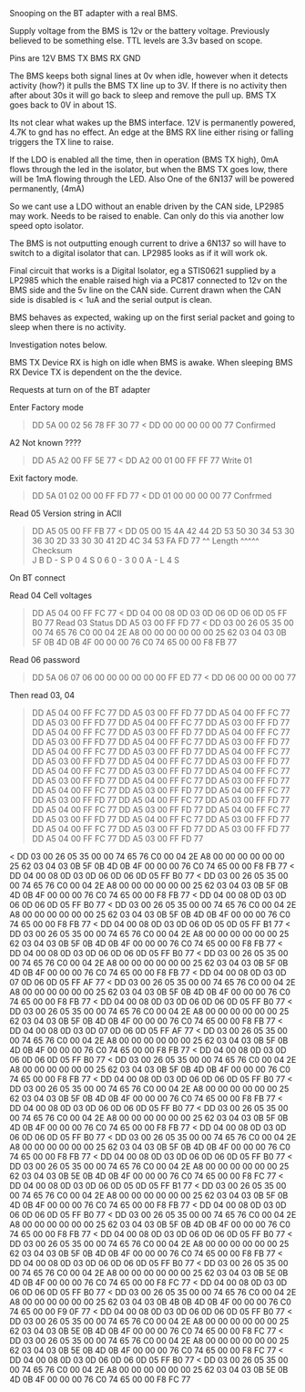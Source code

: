 Snooping on the BT adapter with a real BMS.

Supply voltage from the BMS is 12v or the battery voltage. Previously believed to be something else.
TTL levels are 3.3v based on scope.

Pins are 
12V BMS TX  BMS RX GND


The BMS keeps both signal lines at 0v when idle, however when it detects activity (how?) it pulls the BMS TX line up to 3V. If there is no activity then after about 30s it will go back to sleep and remove the pull up. BMS TX goes back to 0V in about 1S.

Its not clear what wakes up the BMS interface.
12V is permanently powered, 4.7K to gnd has no effect.
An edge at the BMS RX line either rising or falling triggers the TX line to raise.

If the LDO is enabled all the time, then in operation (BMS TX high), 0mA flows through the led in the isolator, but when the BMS TX goes low, there will be 1mA flowing through the LED.
Also One of the 6N137 will be powered permanently, (4mA)

So we cant use a LDO without an enable driven by the CAN side, LP2985 may work. Needs to be raised to enable.
Can only do this via another low speed opto isolator.

The BMS is not outputting enough current to drive a 6N137 so will have to switch to a digital isolator that can. LP2985 looks as if it will work ok.

Final circuit that works is a Digital Isolator, eg a STIS0621 supplied by a LP2985 which the enable 
raised high via a PC817 connected to 12v on the BMS side and the 5v line on the CAN side. Current 
drawn when the CAN side is disabled is < 1uA and the serial output is clean.

BMS behaves as expected, waking up on the first serial packet and going to sleep when there is no activity.

Investigation notes below.



BMS TX Device RX is high on idle when BMS is awake. When sleeping
BMS RX Device TX is dependent on the the device.

Requests at turn on of the BT adapter

Enter Factory mode
> DD 5A 00 02 56 78 FF 30 77 
< DD 00 00 00 00 00 77 
Confirmed

 A2  Not known ????
> DD A5 A2 00 FF 5E 77 
< DD A2 00 01 00 FF FF 77 
Write 01  

Exit factory mode. 
> DD 5A 01 02 00 00 FF FD 77 
< DD 01 00 00 00 00 77 
Confrmed

Read 05 Version string in ACII
> DD A5 05 00 FF FB 77 
< DD 05 00 15 4A 42 44 2D 53 50 30 34 53 30 36 30 2D 33 30 30 41 2D 4C 34 53 FA FD 77 
           ^^ Length                                                         ^^^^^ Checksum   
              J  B  D  -  S  P  0  4  S  0  6  0  -  3  0   0  A  - L  4  S    



On BT connect

Read 04 Cell voltages
> DD A5 04 00 FF FC 77 
 < DD 04 00 08 0D 03 0D 06 0D 06 0D 05 FF B0 77 
Read 03 Status
> DD A5 03 00 FF FD 77 
< DD 03 00 26 05 35 00 00 74 65 76 C0 00 04 2E A8 00 00 00 00 00 00 25 62 03 04 03 0B 5F 0B 4D 0B 4F 00 00 00 76 C0 74 65 00 00 F8 FB 77 

Read 06 password
> DD 5A 06 07 06 00 00 00 00 00 00 FF ED 77 
< DD 06 00 00 00 00 77 


Then read 03, 04
 > DD A5 04 00 FF FC 77 
 > DD A5 03 00 FF FD 77 
 > DD A5 04 00 FF FC 77 
 > DD A5 03 00 FF FD 77 
 > DD A5 04 00 FF FC 77 
 > DD A5 03 00 FF FD 77 
 > DD A5 04 00 FF FC 77 
 > DD A5 03 00 FF FD 77 
 > DD A5 04 00 FF FC 77 
 > DD A5 03 00 FF FD 77 
 > DD A5 04 00 FF FC 77 
 > DD A5 03 00 FF FD 77 
 > DD A5 04 00 FF FC 77 
 > DD A5 03 00 FF FD 77 
 > DD A5 04 00 FF FC 77 
 > DD A5 03 00 FF FD 77 
 > DD A5 04 00 FF FC 77 
 > DD A5 03 00 FF FD 77 
 > DD A5 04 00 FF FC 77 
 > DD A5 03 00 FF FD 77 
 > DD A5 04 00 FF FC 77 
 > DD A5 03 00 FF FD 77 
 > DD A5 04 00 FF FC 77 
 > DD A5 03 00 FF FD 77 
 > DD A5 04 00 FF FC 77 
 > DD A5 03 00 FF FD 77 
 > DD A5 04 00 FF FC 77 
 > DD A5 03 00 FF FD 77 
 > DD A5 04 00 FF FC 77 
 > DD A5 03 00 FF FD 77 
 > DD A5 04 00 FF FC 77 
 > DD A5 03 00 FF FD 77 
 > DD A5 04 00 FF FC 77 
 > DD A5 03 00 FF FD 77 
 > DD A5 04 00 FF FC 77 
 > DD A5 03 00 FF FD 77 
 > DD A5 04 00 FF FC 77 
 > DD A5 03 00 FF FD 77 
 > DD A5 03 00 FF FD 77 
 > DD A5 04 00 FF FC 77 
 > DD A5 03 00 FF FD 77



 < DD 03 00 26 05 35 00 00 74 65 76 C0 00 04 2E A8 00 00 00 00 00 00 25 62 03 04 03 0B 5F 0B 4D 0B 4F 00 00 00 76 C0 74 65 00 00 F8 FB 77 
 < DD 04 00 08 0D 03 0D 06 0D 06 0D 05 FF B0 77 
 < DD 03 00 26 05 35 00 00 74 65 76 C0 00 04 2E A8 00 00 00 00 00 00 25 62 03 04 03 0B 5F 0B 4D 0B 4F 00 00 00 76 C0 74 65 00 00 F8 FB 77 
 < DD 04 00 08 0D 03 0D 06 0D 06 0D 05 FF B0 77 
 < DD 03 00 26 05 35 00 00 74 65 76 C0 00 04 2E A8 00 00 00 00 00 00 25 62 03 04 03 0B 5F 0B 4D 0B 4F 00 00 00 76 C0 74 65 00 00 F8 FB 77 
 < DD 04 00 08 0D 03 0D 06 0D 05 0D 05 FF B1 77 
 < DD 03 00 26 05 35 00 00 74 65 76 C0 00 04 2E A8 00 00 00 00 00 00 25 62 03 04 03 0B 5F 0B 4D 0B 4F 00 00 00 76 C0 74 65 00 00 F8 FB 77 
 < DD 04 00 08 0D 03 0D 06 0D 06 0D 05 FF B0 77 
 < DD 03 00 26 05 35 00 00 74 65 76 C0 00 04 2E A8 00 00 00 00 00 00 25 62 03 04 03 0B 5F 0B 4D 0B 4F 00 00 00 76 C0 74 65 00 00 F8 FB 77 
 < DD 04 00 08 0D 03 0D 07 0D 06 0D 05 FF AF 77 
 < DD 03 00 26 05 35 00 00 74 65 76 C0 00 04 2E A8 00 00 00 00 00 00 25 62 03 04 03 0B 5F 0B 4D 0B 4F 00 00 00 76 C0 74 65 00 00 F8 FB 77 
 < DD 04 00 08 0D 03 0D 06 0D 06 0D 05 FF B0 77 
 < DD 03 00 26 05 35 00 00 74 65 76 C0 00 04 2E A8 00 00 00 00 00 00 25 62 03 04 03 0B 5F 0B 4D 0B 4F 00 00 00 76 C0 74 65 00 00 F8 FB 77 
 < DD 04 00 08 0D 03 0D 07 0D 06 0D 05 FF AF 77 
 < DD 03 00 26 05 35 00 00 74 65 76 C0 00 04 2E A8 00 00 00 00 00 00 25 62 03 04 03 0B 5F 0B 4D 0B 4F 00 00 00 76 C0 74 65 00 00 F8 FB 77 
 < DD 04 00 08 0D 03 0D 06 0D 06 0D 05 FF B0 77 
 < DD 03 00 26 05 35 00 00 74 65 76 C0 00 04 2E A8 00 00 00 00 00 00 25 62 03 04 03 0B 5F 0B 4D 0B 4F 00 00 00 76 C0 74 65 00 00 F8 FB 77 
 < DD 04 00 08 0D 03 0D 06 0D 06 0D 05 FF B0 77 
 < DD 03 00 26 05 35 00 00 74 65 76 C0 00 04 2E A8 00 00 00 00 00 00 25 62 03 04 03 0B 5F 0B 4D 0B 4F 00 00 00 76 C0 74 65 00 00 F8 FB 77 
 < DD 04 00 08 0D 03 0D 06 0D 06 0D 05 FF B0 77 
 < DD 03 00 26 05 35 00 00 74 65 76 C0 00 04 2E A8 00 00 00 00 00 00 25 62 03 04 03 0B 5F 0B 4D 0B 4F 00 00 00 76 C0 74 65 00 00 F8 FB 77 
 < DD 04 00 08 0D 03 0D 06 0D 06 0D 05 FF B0 77 
 < DD 03 00 26 05 35 00 00 74 65 76 C0 00 04 2E A8 00 00 00 00 00 00 25 62 03 04 03 0B 5F 0B 4D 0B 4F 00 00 00 76 C0 74 65 00 00 F8 FB 77 
 < DD 04 00 08 0D 03 0D 06 0D 06 0D 05 FF B0 77 
 < DD 03 00 26 05 35 00 00 74 65 76 C0 00 04 2E A8 00 00 00 00 00 00 25 62 03 04 03 0B 5E 0B 4D 0B 4F 00 00 00 76 C0 74 65 00 00 F8 FC 77 
 < DD 04 00 08 0D 03 0D 06 0D 05 0D 05 FF B1 77 
 < DD 03 00 26 05 35 00 00 74 65 76 C0 00 04 2E A8 00 00 00 00 00 00 25 62 03 04 03 0B 5F 0B 4D 0B 4F 00 00 00 76 C0 74 65 00 00 F8 FB 77 
 < DD 04 00 08 0D 03 0D 06 0D 06 0D 05 FF B0 77 
 < DD 03 00 26 05 35 00 00 74 65 76 C0 00 04 2E A8 00 00 00 00 00 00 25 62 03 04 03 0B 5F 0B 4D 0B 4F 00 00 00 76 C0 74 65 00 00 F8 FB 77 
 < DD 04 00 08 0D 03 0D 06 0D 06 0D 05 FF B0 77 
 < DD 03 00 26 05 35 00 00 74 65 76 C0 00 04 2E A8 00 00 00 00 00 00 25 62 03 04 03 0B 5F 0B 4D 0B 4F 00 00 00 76 C0 74 65 00 00 F8 FB 77 
 < DD 04 00 08 0D 03 0D 06 0D 06 0D 05 FF B0 77 
 < DD 03 00 26 05 35 00 00 74 65 76 C0 00 04 2E A8 00 00 00 00 00 00 25 62 03 04 03 0B 5E 0B 4D 0B 4F 00 00 00 76 C0 74 65 00 00 F8 FC 77 
 < DD 04 00 08 0D 03 0D 06 0D 06 0D 05 FF B0 77 
 < DD 03 00 26 05 35 00 00 74 65 76 C0 00 04 2E A8 00 00 00 00 00 00 25 62 03 04 03 0B 4B 0B 4D 0B 4F 00 00 00 76 C0 74 65 00 00 F9 0F 77 
 < DD 04 00 08 0D 03 0D 06 0D 06 0D 05 FF B0 77 
 < DD 03 00 26 05 35 00 00 74 65 76 C0 00 04 2E A8 00 00 00 00 00 00 25 62 03 04 03 0B 5E 0B 4D 0B 4F 00 00 00 76 C0 74 65 00 00 F8 FC 77 
 < DD 03 00 26 05 35 00 00 74 65 76 C0 00 04 2E A8 00 00 00 00 00 00 25 62 03 04 03 0B 5E 0B 4D 0B 4F 00 00 00 76 C0 74 65 00 00 F8 FC 77 
 < DD 04 00 08 0D 03 0D 06 0D 06 0D 05 FF B0 77 
 < DD 03 00 26 05 35 00 00 74 65 76 C0 00 04 2E A8 00 00 00 00 00 00 25 62 03 04 03 0B 5E 0B 4D 0B 4F 00 00 00 76 C0 74 65 00 00 F8 FC 77 
